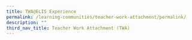 ```yaml
---
title: TWA@ELIS Experience
permalink: /learning-communities/teacher-work-attachment/permalink/
description: ""
third_nav_title: Teacher Work Attachment (TWA)
---
```


